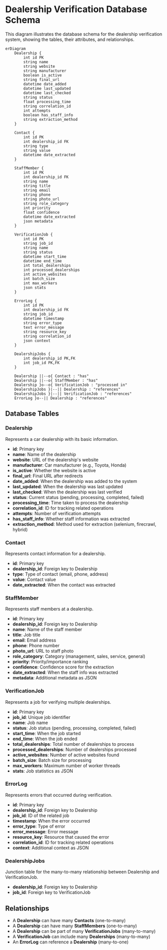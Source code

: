 # Dealership Verification Database Schema

This diagram illustrates the database schema for the dealership verification system, showing the tables, their attributes, and relationships.

```mermaid
erDiagram
    Dealership {
        int id PK
        string name
        string website
        string manufacturer
        boolean is_active
        string final_url
        datetime date_added
        datetime last_updated
        datetime last_checked
        string status
        float processing_time
        string correlation_id
        int attempts
        boolean has_staff_info
        string extraction_method
    }
    
    Contact {
        int id PK
        int dealership_id FK
        string type
        string value
        datetime date_extracted
    }
    
    StaffMember {
        int id PK
        int dealership_id FK
        string name
        string title
        string email
        string phone
        string photo_url
        string role_category
        int priority
        float confidence
        datetime date_extracted
        json metadata
    }
    
    VerificationJob {
        int id PK
        string job_id
        string name
        string status
        datetime start_time
        datetime end_time
        int total_dealerships
        int processed_dealerships
        int active_websites
        int batch_size
        int max_workers
        json stats
    }
    
    ErrorLog {
        int id PK
        int dealership_id FK
        string job_id
        datetime timestamp
        string error_type
        text error_message
        string resource_key
        string correlation_id
        json context
    }
    
    DealershipJobs {
        int dealership_id PK,FK
        int job_id PK,FK
    }
    
    Dealership ||--o{ Contact : "has"
    Dealership ||--o{ StaffMember : "has"
    Dealership }o--o{ VerificationJob : "processed in"
    DealershipJobs }|--|| Dealership : "references"
    DealershipJobs }|--|| VerificationJob : "references"
    ErrorLog }o--|| Dealership : "references"
```

## Database Tables

### Dealership
Represents a car dealership with its basic information.
- **id**: Primary key
- **name**: Name of the dealership
- **website**: URL of the dealership's website
- **manufacturer**: Car manufacturer (e.g., Toyota, Honda)
- **is_active**: Whether the website is active
- **final_url**: Final URL after redirects
- **date_added**: When the dealership was added to the system
- **last_updated**: When the dealership was last updated
- **last_checked**: When the dealership was last verified
- **status**: Current status (pending, processing, completed, failed)
- **processing_time**: Time taken to process the dealership
- **correlation_id**: ID for tracking related operations
- **attempts**: Number of verification attempts
- **has_staff_info**: Whether staff information was extracted
- **extraction_method**: Method used for extraction (selenium, firecrawl, hybrid)

### Contact
Represents contact information for a dealership.
- **id**: Primary key
- **dealership_id**: Foreign key to Dealership
- **type**: Type of contact (email, phone, address)
- **value**: Contact value
- **date_extracted**: When the contact was extracted

### StaffMember
Represents staff members at a dealership.
- **id**: Primary key
- **dealership_id**: Foreign key to Dealership
- **name**: Name of the staff member
- **title**: Job title
- **email**: Email address
- **phone**: Phone number
- **photo_url**: URL to staff photo
- **role_category**: Category (management, sales, service, general)
- **priority**: Priority/importance ranking
- **confidence**: Confidence score for the extraction
- **date_extracted**: When the staff info was extracted
- **metadata**: Additional metadata as JSON

### VerificationJob
Represents a job for verifying multiple dealerships.
- **id**: Primary key
- **job_id**: Unique job identifier
- **name**: Job name
- **status**: Job status (pending, processing, completed, failed)
- **start_time**: When the job started
- **end_time**: When the job ended
- **total_dealerships**: Total number of dealerships to process
- **processed_dealerships**: Number of dealerships processed
- **active_websites**: Number of active websites found
- **batch_size**: Batch size for processing
- **max_workers**: Maximum number of worker threads
- **stats**: Job statistics as JSON

### ErrorLog
Represents errors that occurred during verification.
- **id**: Primary key
- **dealership_id**: Foreign key to Dealership
- **job_id**: ID of the related job
- **timestamp**: When the error occurred
- **error_type**: Type of error
- **error_message**: Error message
- **resource_key**: Resource that caused the error
- **correlation_id**: ID for tracking related operations
- **context**: Additional context as JSON

### DealershipJobs
Junction table for the many-to-many relationship between Dealership and VerificationJob.
- **dealership_id**: Foreign key to Dealership
- **job_id**: Foreign key to VerificationJob

## Relationships

- A **Dealership** can have many **Contacts** (one-to-many)
- A **Dealership** can have many **StaffMembers** (one-to-many)
- A **Dealership** can be part of many **VerificationJobs** (many-to-many)
- A **VerificationJob** can include many **Dealerships** (many-to-many)
- An **ErrorLog** can reference a **Dealership** (many-to-one)
